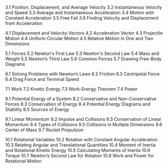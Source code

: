 3.1 Position, Displacement, and Average Velocity
3.2 Instantaneous Velocity and Speed
3.3 Average and Instantaneous Acceleration
3.4 Motion with Constant Acceleration
3.5 Free Fall
3.6 Finding Velocity and Displacement from Acceleration

4.1 Displacement and Velocity Vectors
4.2 Acceleration Vector
4.3 Projectile Motion
4.4 Uniform Circular Motion
4.5 Relative Motion in One and Two Dimensions

5.1 Forces
5.2 Newton's First Law
5.3 Newton's Second Law
5.4 Mass and Weight
5.5 Newton’s Third Law
5.6 Common Forces
5.7 Drawing Free-Body Diagrams

6.1 Solving Problems with Newton’s Laws
6.2 Friction
6.3 Centripetal Force
6.4 Drag Force and Terminal Speed

7.1 Work
7.2 Kinetic Energy
7.3 Work-Energy Theorem
7.4 Power

8.1 Potential Energy of a System
8.2 Conservative and Non-Conservative Forces
8.3 Conservation of Energy
8.4 Potential Energy Diagrams and Stability
8.5 Sources of Energy

9.1 Linear Momentum
9.2 Impulse and Collisions
9.3 Conservation of Linear Momentum
9.4 Types of Collisions
9.5 Collisions in Multiple Dimensions
9.6 Center of Mass
9.7 Rocket Propulsion

10.1 Rotational Variables
10.2 Rotation with Constant Angular Acceleration
10.3 Relating Angular and Translational Quantities
10.4 Moment of Inertia and Rotational Kinetic Energy
10.5 Calculating Moments of Inertia
10.6 Torque
10.7 Newton’s Second Law for Rotation
10.8 Work and Power for Rotational Motion